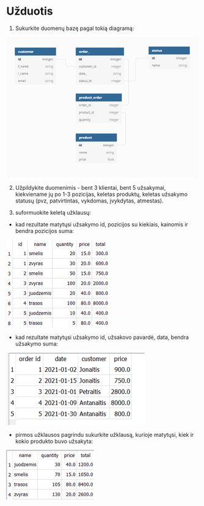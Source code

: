 # Užduotis

1. Sukurkite duomenų bazę pagal tokią diagramą:

![](uzduotis.png)

2. Užpildykite duomenimis - bent 3 klientai, bent 5 užsakymai, kiekviename jų po 1-3 pozicijas, keletas produktų, keletas užsakymo statusų (pvz, patvirtintas, vykdomas, įvykdytas, atmestas).

3. suformuokite keletą užklausų:
* kad rezultate matytųsi užsakymo id, pozicijos su kiekiais, kainomis ir bendra pozicijos suma:

![](query2.png)

* kad rezultate matytųsi užsakymo id, užsakovo pavardė, data, bendra užsakymo suma:

![](query1_real.png)

* pirmos užklausos pagrindu sukurkite užklausą, kurioje matytųsi, kiek ir kokio produkto buvo užsakyta:

![](query3.png)
